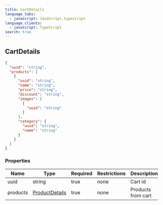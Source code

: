 ```yaml
---
title: CartDetails
language_tabs:
  - javascript: JavaScript,typescript
language_clients:
  - javascript: TypeScript
search: true
---
```


<h2 id="tocS_CartDetails">CartDetails</h2>

<!-- backwards compatibility -->

<a id="schemacartdetails"></a>
<a id="schema_CartDetails"></a>
<a id="tocScartdetails"></a>
<a id="tocscartdetails"></a>

```json
{
  "uuid": "string",
  "products": [
    {
      "uuid": "string",
      "name": "string",
      "price": "string",
      "discount": "string",
      "images": [
        {
          "uuid": "string"
        }
      ],
      "category": {
        "uuid": "string",
        "name": "string"
      }
    }
  ]
}
```

### Properties

| Name     | Type                                          | Required | Restrictions | Description        |
| -------- | --------------------------------------------- | -------- | ------------ | ------------------ |
| uuid     | string                                        | true     | none         | Cart id            |
| products | [ProductDetails](../models/ProductDetails.md) | true     | none         | Products from cart |
